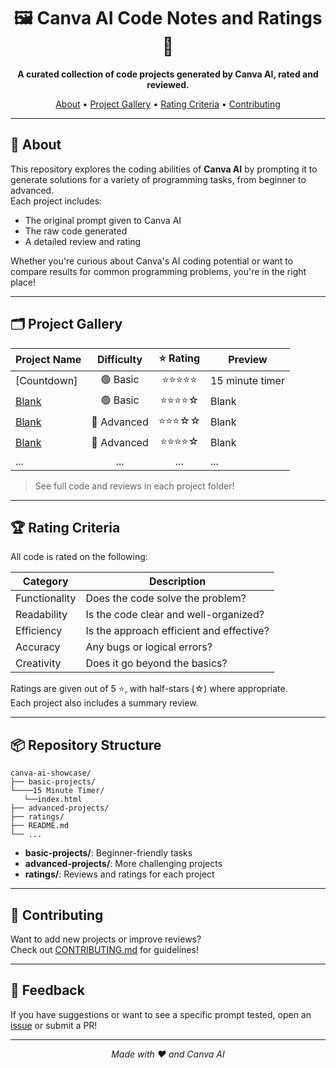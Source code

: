 <h1 align="center">🖼️ Canva AI Code Notes and Ratings🚀</h1>

<p align="center">
  <b>A curated collection of code projects generated by Canva AI, rated and reviewed.</b>
</p>

<p align="center">
  <a href="#-about">About</a> • 
  <a href="#-project-gallery">Project Gallery</a> • 
  <a href="#-rating-criteria">Rating Criteria</a> • 
  <a href="#-contributing">Contributing</a>
</p>

---

## 🌟 About

This repository explores the coding abilities of **Canva AI** by prompting it to generate solutions for a variety of programming tasks, from beginner to advanced.  
Each project includes:

- The original prompt given to Canva AI
- The raw code generated
- A detailed review and rating

Whether you're curious about Canva's AI coding potential or want to compare results for common programming problems, you're in the right place!

---

## 🗂️ Project Gallery

| Project Name           | Difficulty | ⭐ Rating | Preview                            |
|------------------------|:----------:|:--------:|-------------------------------------|
| [Countdown]         | 🟢 Basic    | ⭐⭐⭐⭐⭐  | 15 minute timer                 |
| [Blank]() | 🟢 Basic    | ⭐⭐⭐⭐☆  |Blank     |
| [Blank]()     | 🔵 Advanced | ⭐⭐⭐☆☆  | Blank          |
| [Blank]()           | 🔵 Advanced | ⭐⭐⭐⭐☆  | Blank         |
| ...                    | ...        | ...      | ...                                 |

> See full code and reviews in each project folder!

---

## 🏆 Rating Criteria

All code is rated on the following:

| Category      | Description                                  |
|---------------|----------------------------------------------|
| Functionality | Does the code solve the problem?             |
| Readability   | Is the code clear and well-organized?        |
| Efficiency    | Is the approach efficient and effective?     |
| Accuracy      | Any bugs or logical errors?                  |
| Creativity    | Does it go beyond the basics?                |

Ratings are given out of 5 ⭐, with half-stars (☆) where appropriate.  
Each project also includes a summary review.

---

## 📦 Repository Structure

```
canva-ai-showcase/
├── basic-projects/
└────15 Minute Timer/
   └──index.html
├── advanced-projects/
├── ratings/
├── README.md
└── ...
```

- **basic-projects/**: Beginner-friendly tasks
- **advanced-projects/**: More challenging projects
- **ratings/**: Reviews and ratings for each project

---

## 🤝 Contributing

Want to add new projects or improve reviews?  
Check out [CONTRIBUTING.md](CONTRIBUTING.md) for guidelines!

---

## 📣 Feedback

If you have suggestions or want to see a specific prompt tested, open an [issue](https://github.com/your-repo/issues) or submit a PR!

---

<p align="center">
  <i>Made with ❤️ and Canva AI</i>
</p>
